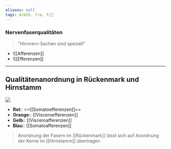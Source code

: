 ```yaml
---
aliases: null
tags: m/m15, f/⚙️, f/🧠
---
```

### Nervenfaserqualitäten
> "Hirnnerv-Sachen sind speziell"
- ![[Afferenzen]]
- ![[Efferenzen]]
---
## Qualitätenanordnung in Rückenmark und Hirnstamm
![](https://cdn.discordapp.com/attachments/772801837291143208/822788971436048394/unknown.png)

- **Rot**:: ==[[Somatoefferenzen]]==
- **Orange**:: [[Visceroefferenzen]]
- **Gelb**:: [[Visceroafferenzen]]
- **Blau**:: [[Somatoafferenzen]]

> Anordnung der Fasern im [[Rückenmark]] lässt sich auf Anordnung der Kerne im [[Hirnstamm]] übertragen